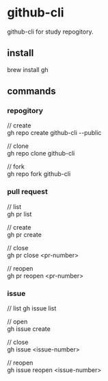 # github-cli

github-cli for study repogitory.

## install

brew install gh

## commands

### repogitory

// create  
gh repo create github-cli --public

// clone  
gh repo clone github-cli

// fork  
gh repo fork github-cli

### pull request

// list  
gh pr list

// create   
gh pr create

// close  
gh pr close \<pr-number>

// reopen  
gh pr reopen \<pr-number>

### issue
// list
gh issue list

// open  
gh issue create

// close  
gh issue \<issue-number>

// reopen  
gh issue reopen \<issue-number>